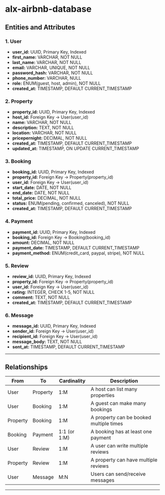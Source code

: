 # alx-airbnb-database

## Entities and Attributes

### 1. User
- **user_id:** UUID, Primary Key, Indexed  
- **first_name:** VARCHAR, NOT NULL  
- **last_name:** VARCHAR, NOT NULL  
- **email:** VARCHAR, UNIQUE, NOT NULL  
- **password_hash:** VARCHAR, NOT NULL  
- **phone_number:** VARCHAR, NULL  
- **role:** ENUM(guest, host, admin), NOT NULL  
- **created_at:** TIMESTAMP, DEFAULT CURRENT_TIMESTAMP  

### 2. Property
- **property_id:** UUID, Primary Key, Indexed  
- **host_id:** Foreign Key → User(user_id)  
- **name:** VARCHAR, NOT NULL  
- **description:** TEXT, NOT NULL  
- **location:** VARCHAR, NOT NULL  
- **pricepernight:** DECIMAL, NOT NULL  
- **created_at:** TIMESTAMP, DEFAULT CURRENT_TIMESTAMP  
- **updated_at:** TIMESTAMP, ON UPDATE CURRENT_TIMESTAMP  

### 3. Booking
- **booking_id:** UUID, Primary Key, Indexed  
- **property_id:** Foreign Key → Property(property_id)  
- **user_id:** Foreign Key → User(user_id)  
- **start_date:** DATE, NOT NULL  
- **end_date:** DATE, NOT NULL  
- **total_price:** DECIMAL, NOT NULL  
- **status:** ENUM(pending, confirmed, canceled), NOT NULL  
- **created_at:** TIMESTAMP, DEFAULT CURRENT_TIMESTAMP  

### 4. Payment
- **payment_id:** UUID, Primary Key, Indexed  
- **booking_id:** Foreign Key → Booking(booking_id)  
- **amount:** DECIMAL, NOT NULL  
- **payment_date:** TIMESTAMP, DEFAULT CURRENT_TIMESTAMP  
- **payment_method:** ENUM(credit_card, paypal, stripe), NOT NULL  

### 5. Review
- **review_id:** UUID, Primary Key, Indexed  
- **property_id:** Foreign Key → Property(property_id)  
- **user_id:** Foreign Key → User(user_id)  
- **rating:** INTEGER, CHECK 1-5, NOT NULL  
- **comment:** TEXT, NOT NULL  
- **created_at:** TIMESTAMP, DEFAULT CURRENT_TIMESTAMP  

### 6. Message
- **message_id:** UUID, Primary Key, Indexed  
- **sender_id:** Foreign Key → User(user_id)  
- **recipient_id:** Foreign Key → User(user_id)  
- **message_body:** TEXT, NOT NULL  
- **sent_at:** TIMESTAMP, DEFAULT CURRENT_TIMESTAMP  

---

## Relationships

| From       | To         | Cardinality | Description |
|------------|------------|------------|-------------|
| User       | Property   | 1:M        | A host can list many properties |
| User       | Booking    | 1:M        | A guest can make many bookings |
| Property   | Booking    | 1:M        | A property can be booked multiple times |
| Booking    | Payment    | 1:1 (or 1:M) | A booking has at least one payment |
| User       | Review     | 1:M        | A user can write multiple reviews |
| Property   | Review     | 1:M        | A property can have multiple reviews |
| User       | Message    | M:N        | Users can send/receive messages |

---
